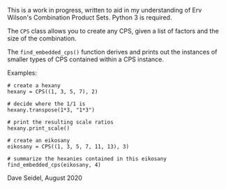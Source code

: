 This is a work in progress, written to aid in my understanding of Erv Wilson's Combination Product Sets. Python 3 is required.

The `CPS` class allows you to create any CPS, given a list of factors and the size of the combination.

The `find_embedded_cps()` function derives and prints out the instances of smaller types of CPS contained within a CPS instance.

Examples:
```
# create a hexany
hexany = CPS((1, 3, 5, 7), 2)

# decide where the 1/1 is
hexany.transpose(1*3, "1*3")

# print the resulting scale ratios
hexany.print_scale()
```

```
# create an eikosany
eikosany = CPS((1, 3, 5, 7, 11, 13), 3)

# summarize the hexanies contained in this eikosany
find_embedded_cps(eikosany, 4)
```

Dave Seidel, August 2020
